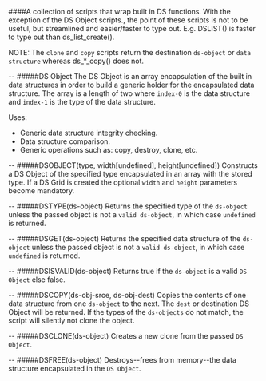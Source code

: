 ####A collection of scripts that wrap built in DS functions.
With the exception of the DS Object scripts., the point of these scripts is not to be useful, but streamlined and easier/faster to type out. E.g. DSLIST() is faster to type out than ds_list_create().

NOTE: The `clone` and `copy` scripts return the destination `ds-object` or `data structure` whereas ds_*_copy() does not.

--
#####DS Object
The DS Object is an array encapsulation of the built in data structures in order to build a generic holder for the encapsulated data structure. The array is a length of two where `index-0` is the data structure and `index-1` is the type of the data structure.

Uses:
 - Generic data structure integrity checking.
 - Data structure comparison.
 - Generic operations such as: copy, destroy, clone, etc.

--
#####DSOBJECT(type, width[undefined], height[undefined])
Constructs a DS Object of the specified type encapsulated in an array with the stored type. If a DS Grid is created the optional `width` and `height` parameters become mandatory.
  
--
#####DSTYPE(ds-object)
Returns the specified type of the `ds-object` unless the passed object is not a `valid ds-object`, in which case `undefined` is returned.
  
--
#####DSGET(ds-object)
Returns the specified data structure of the `ds-object` unless the passed object is not a `valid ds-object`, in which case `undefined` is returned.

--
#####DSISVALID(ds-object)
Returns true if the `ds-object` is a valid `DS Object` else false.

--
#####DSCOPY(ds-obj-srce, ds-obj-dest)
Copies the contents of one data structure from one `ds-object` to the next. The `dest` or destination DS Object will be returned. If the types of the `ds-objects` do not match, the script will silently not clone the object.

--
#####DSCLONE(ds-object)
Creates a new clone from the passed `DS Object`.

--
#####DSFREE(ds-object)
Destroys--frees from memory--the data structure encapsulated in the `DS Object`.

